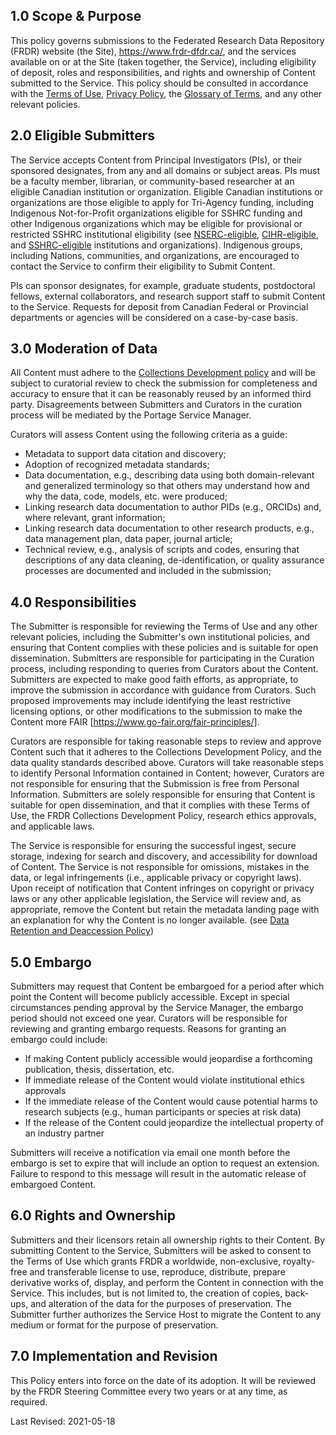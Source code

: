 
## 1.0	Scope & Purpose

This policy governs submissions to the Federated Research Data Repository (FRDR) website (the Site), <a href="https://www.frdr-dfdr.ca/">https://www.frdr-dfdr.ca/</a>, and the services available on or at the Site (taken together, the Service), including eligibility of deposit, roles and responsibilities, and rights and ownership of Content submitted to the Service. This policy should be consulted in accordance with the [Terms of Use](/policies/en/terms_of_use/), [Privacy Policy](/policies/en/privacy/), the [Glossary of Terms](/policies/en/glossary/), and any other relevant policies.

## 2.0 Eligible Submitters

The Service accepts Content from Principal Investigators (PIs), or their sponsored designates, from any and all domains or subject areas. PIs must be a faculty member, librarian, or community-based researcher at an eligible Canadian institution or organization. Eligible Canadian institutions or organizations are those eligible to apply for Tri-Agency funding, including Indigenous Not-for-Profit organizations eligible for SSHRC funding and other Indigenous organizations which may be eligible for provisional or restricted SSHRC institutional eligibility (see [NSERC-eligible](https://www.nserc-crsng.gc.ca/NSERC-CRSNG/Eligibility-Admissibilite/ListEligibleInstitutions-ListEtablissementsAdmissible_eng.asp), [CIHR-eligible](https://cihr-irsc.gc.ca/e/36374.html), and [SSHRC-eligible](https://www.sshrc-crsh.gc.ca/about-au_sujet/policies-politiques/statements-enonces/list_eligible_institutions-liste_etablissements-admissibles-eng.aspx) institutions and organizations). Indigenous groups, including Nations, communities, and organizations, are encouraged to contact the Service to confirm their eligibility to Submit Content. 

PIs can sponsor designates, for example, graduate students, postdoctoral fellows, external collaborators, and research support staff to submit Content to the Service. Requests for deposit from Canadian Federal or Provincial departments or agencies  will be considered on a case-by-case basis.

## 3.0 Moderation of Data

All Content must adhere to the [Collections Development policy](/policies/en/collections_development/) and will be subject to curatorial review to check the submission for completeness and accuracy to ensure that it can be reasonably reused by an informed third party. Disagreements between Submitters and Curators in the curation process will be mediated by the Portage Service Manager.

Curators will assess Content using the following criteria as a guide:

* Metadata to support data citation and discovery;
* Adoption of recognized metadata standards; 
* Data documentation, e.g., describing data using both domain-relevant and generalized terminology so that others may understand how and why the data, code, models, etc. were produced;
* Linking research data documentation to author PIDs (e.g., ORCIDs) and, where relevant, grant information;
* Linking research data documentation to other research products, e.g., data management plan, data paper, journal article;
* Technical review, e.g., analysis of scripts and codes, ensuring that descriptions of any data cleaning, de-identification, or quality assurance processes are documented and included in the submission;


## 4.0 Responsibilities

The Submitter is responsible for reviewing the Terms of Use and any other relevant policies, including the Submitter's own institutional policies, and ensuring that Content complies with these policies and is suitable for open dissemination. Submitters are responsible for participating in the Curation process, including responding to queries from Curators about the Content. Submitters are expected to make good faith efforts, as appropriate, to improve the submission in accordance with guidance from Curators. Such proposed improvements may include identifying the least restrictive licensing options, or other modifications to the submission to make the Content more FAIR [https://www.go-fair.org/fair-principles/].

Curators are responsible for taking reasonable steps to review and approve Content such that it adheres to the Collections Development Policy, and the data quality standards described above. Curators will take reasonable steps to identify Personal Information contained in Content; however, Curators are not responsible for ensuring that the Submission is free from Personal Information. Submitters are solely responsible for ensuring that Content is suitable for open dissemination, and that it complies with these Terms of Use, the FRDR Collections Development Policy, research ethics approvals, and applicable laws.

The Service is responsible for ensuring the successful ingest, secure storage, indexing for search and discovery, and accessibility for download of Content. The Service is not responsible for omissions, mistakes in the data, or legal infringements (i.e., applicable privacy or copyright laws). Upon receipt of notification that Content infringes on copyright or privacy laws or any other applicable legislation, the Service will review and, as appropriate, remove the Content but retain the metadata landing page with an explanation for why the Content is no longer available. (see [Data Retention and Deaccession Policy](/policies/en/data_retention/))

## 5.0 Embargo

Submitters may request that Content be embargoed for a period after which point the Content will become publicly accessible. Except in special circumstances pending approval by the Service Manager, the embargo period should not exceed one year. Curators will be responsible for reviewing and granting embargo requests. Reasons for granting an embargo could include:

* If making Content publicly accessible would jeopardise a forthcoming publication, thesis, dissertation, etc.
* If immediate release of the Content would violate institutional ethics approvals
* If the immediate release of the Content would cause potential harms to research subjects (e.g., human participants or species at risk data)
* If the release of the Content could jeopardize the intellectual property of an industry partner

Submitters will receive a notification via email one month before the embargo is set to expire that will include an option to request an extension. Failure to respond to this message will result in the automatic release of embargoed Content.

## 6.0 Rights and Ownership

Submitters and their licensors retain all ownership rights to their Content. By submitting Content to the Service, Submitters will be asked to consent to the Terms of Use which grants FRDR a worldwide, non-exclusive, royalty-free and transferable license to use, reproduce, distribute, prepare derivative works of, display, and perform the Content in connection with the Service. This includes, but is not limited to, the creation of copies, back-ups, and alteration of the data for the purposes of preservation. The Submitter further authorizes the Service Host to migrate the Content to any medium or format for the purpose of preservation.

## 7.0 Implementation and Revision

This Policy enters into force on the date of its adoption. It will be reviewed by the FRDR Steering Committee every two years or at any time, as required.

Last Revised: 2021-05-18
